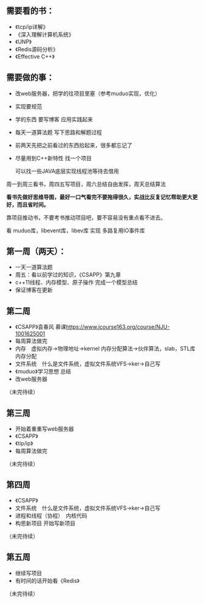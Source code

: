 ## 需要看的书：

* 《tcp/ip详解》
* 《深入理解计算机系统》
* 《UNP》
* 《Redis源码分析》
* 《Effective C++》

## 需要做的事：

* 改web服务器，把学的往项目里塞（参考muduo实现，优化）
* 实现要规范
* 学的东西 要写博客 应用实践起来 
* 每天一道算法题 写下思路和解题过程
* 前两天先把之前看过的东西拾起来，很多都忘记了
* 尽量用到C++新特性 找一个项目

  

  可以找一些JAVA底层实现线程池等待去借用

周一到周三看书，周四五写项目，周六总结自由发挥，周天总结算法

**看书先做好思维导图，最好一口气看完不要拖得很久，实战比反复记忆帮助更大更好，而且省时间。**

靠项目推动书，不要考书推动项目吧，要不容易没有重点看不进去。

看 muduo库，libevent库，libev库 实现 多路复用IO事件库



## 第一周（两天）：

* 一天一道算法题
* 周五：看以前学过的知识，《CSAPP》第九章
* c++11线程、内存模型、原子操作 完成一个模型总结
* 保证博客在更新



## 第二周

* 《CSAPP》袁春风 慕课<https://www.icourse163.org/course/NJU-1001625001>
* 每周算法做完
* 内存　虚拟内存->物理地址->kernel  内存分配算法->伙伴算法，slab，STL库内存分配
* 文件系统　什么是文件系统，虚拟文件系统VFS->ker->自己写
* 《muduo》学习思想  总结
* 改web服务器

（未完待续）

## 第三周

* 开始着重重写web服务器
* 《CSAPP》
* 《tip/ip》
* 每周算法做完

（未完待续）

## 第四周

* 《CSAPP》
* 文件系统　什么是文件系统，虚拟文件系统VFS->ker->自己写
* 进程和线程（协程）　内核代码 
* 构思新项目 开始写新项目

（未完待续）

## 第五周

* 继续写项目
* 有时间的话开始看《Redis》

（未完待续）
